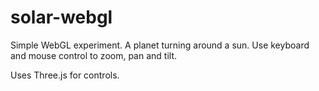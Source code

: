 solar-webgl
===========

Simple WebGL experiment. A planet turning around a sun. Use keyboard and mouse control to zoom, pan and tilt.

Uses Three.js for controls.

